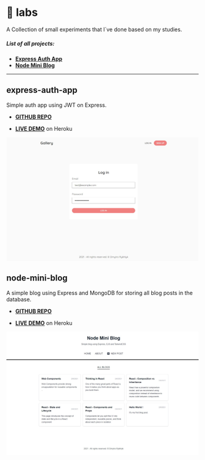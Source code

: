 # 🧪 labs

A Collection of small experiments that I´ve done based on my studies.

##### List of all projects:

- [**Express Auth App**](#express-auth-app)
- [**Node Mini Blog**](#node-mini-blog)

---

## express-auth-app

Simple auth app using JWT on Express.

- **[GITHUB REPO](https://github.com/ryuuto829/labs/tree/master/express-auth-app)**

- **[LIVE DEMO](https://express-auth-app829.herokuapp.com/)** on Heroku

![node-mini-blog](https://raw.githubusercontent.com/ryuuto829/labs/master/_assets/express-auth-app.jpg)

## node-mini-blog

A simple blog using Express and MongoDB for storing all blog posts in the database.

- **[GITHUB REPO](https://github.com/ryuuto829/labs/tree/master/node-mini-blog)**

- **[LIVE DEMO](https://node-mini-blog.herokuapp.com/blogs)** on Heroku

![node-mini-blog](https://raw.githubusercontent.com/ryuuto829/labs/master/_assets/node-mini-blog.jpg)
